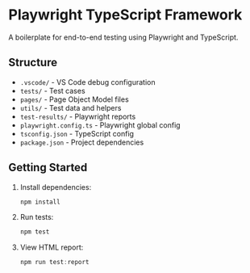 # Playwright TypeScript Framework

A boilerplate for end-to-end testing using Playwright and TypeScript.

## Structure
- `.vscode/` - VS Code debug configuration
- `tests/` - Test cases
- `pages/` - Page Object Model files
- `utils/` - Test data and helpers
- `test-results/` - Playwright reports
- `playwright.config.ts` - Playwright global config
- `tsconfig.json` - TypeScript config
- `package.json` - Project dependencies

## Getting Started

1. Install dependencies:
   ```powershell
   npm install
   ```
2. Run tests:
   ```powershell
   npm test
   ```
3. View HTML report:
   ```powershell
   npm run test:report
   ```
